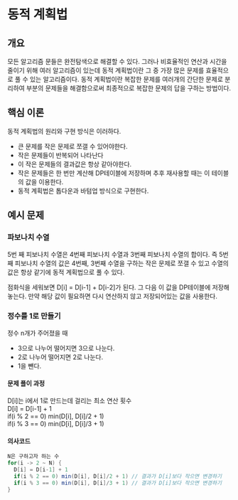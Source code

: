 # 동적 계획법

## 개요
모든 알고리즘 문들은 완전탐색으로 해결할 수 있다.
그러나 비효율적인 연산과 시간을 줄이기 위해 여러 알고리즘이 있는데 동적 계획법이란 그 중 가장 많은 문제를 효율적으로 풀 수 있는 알고리즘이다.
동적 계획법이란 복잡한 문제를 여러개의 간단한 문제로 분리하여 부분의 문제들을 해결함으로써 최종적으로 복잡한 문제의 답을 구하는 방법이다.

## 핵심 이론
동적 계획법의 원리와 구현 방식은 이러하다.
 * 큰 문제를 작은 문제로 쪼갤 수 있어야한다.
 * 작은 문제들이 반복되어 나타난다
 * 이 작은 문제들의 결과값은 항상 같아야한다.
 * 작은 문제들은 한 번만 계산해 DP테이블에 저장하며 추후 재사용할 때는 이 테이블의 값을 이용한다.
 * 동적 계획법은 톱다운과 바텀업 방식으로 구현한다.

## 예시 문제

### 파보나치 수열
5번 째 피보나치 수열은 4번째 피보나치 수열과 3번째 피보나치 수열의 합이다.
즉 5번 째 피보나치 수열의 값은 4번째, 3번째 수열을 구하는 작은 문제로 
쪼갤 수 있고 수열의 값은 항상 같기에 동적 계획법으로 풀 수 있다.

점화식을 세워보면 D[i] = D[i-1] + D[i-2]가 된다.
그 다음 이 값을 DP테이블에 저장해놓는다.
만약 해당 값이 필요하면 다시 연산하지 않고 저장되어있는 값을 사용한다.

### 정수를 1로 만들기
정수 n개가 주어졌을 때 
* 3으로 나누어 떨어지면 3으로 나눈다.
* 2로 나누어 떨어지면 2로 나눈다.
* 1을 뺀다.

#### 문제 플이 과정
D[i]는 i에서 1로 만드는데 걸리는 최소 연산 횟수<br>
D[i] = D[i-1] + 1<br>
if(i % 2 == 0) min(D[i], D[i]/2 + 1)<br>
if(i % 3 == 0) min(D[i], D[i]/3 + 1)<br>


#### 의사코드
```java
N은 구하고자 하는 수
for(i -> 2 ~ N) {
  D[i] = D[i-1] + 1
  if(i % 2 == 0) min(D[i], D[i]/2 + 1) // 결과가 D[i]보다 작으면 변경하기
  if(i % 3 == 0) min(D[i], D[i]/3 + 1) // 결과가 D[i]보다 작으면 변경하기 
}
```


